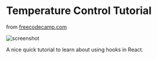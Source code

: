 # Temperature Control Tutorial
from [freecodecamp.com](https://www.freecodecamp.org/news/react-beginner-project-tutorial-temperature-control-app/)

![screenshot](https://d33wubrfki0l68.cloudfront.net/971e266e2f7f4d42a19477cee7f608cf7b761b4a/e24a5/8363215fb6a3ce3c38580e3ba5fd86bd/project.gif)

A nice quick tutorial to learn about using hooks in React.
